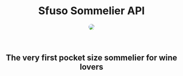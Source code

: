 #

<div align="center">
<h1>Sfuso Sommelier API</h1>
<img src="https://media.licdn.com/dms/image/C4E0BAQF_27VzwNTSgQ/company-logo_200_200/0/1589032559410?e=1684368000&v=beta&t=tmlVgdqQ-qOxOFZfO3nkr_Q1Y5DEa-zGfS41Wlui8Rw" style="border-radius: 50%;">
</div>
<br />
<br />

<div align="center">
<h2>The very first pocket size sommelier for wine lovers</h2>
</div>
